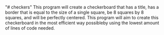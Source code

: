 "# checkers" 
This program will create a checkerboard that has a title, has a border that is
equal to the size of a single square, be 8 squares by 8 squares, and will be 
perfectly centered. This program will aim to create this checkerboard in the
most efficient way possibleby using the lowest amount of lines of code needed.